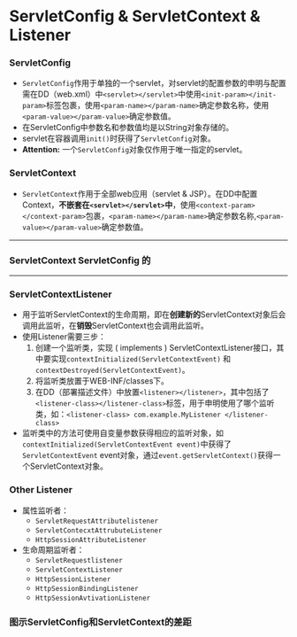 # ServletConfig & ServletContext & Listener
### ServletConfig
- `ServletConfig`作用于单独的一个servlet，对servlet的配置参数的申明与配置需在DD（web.xml）中`<servlet></servlet>`中使用`<init-param></init-param>`标签包裹，使用`<param-name></param-name>`确定参数名称，使用`<param-value></param-value>`确定参数值。
- 在ServletConfig中参数名和参数值均是以String对象存储的。
- servlet在容器调用`init()`时获得了`ServletConfig`对象。
- **Attention:** 一个`ServletConfig`对象仅作用于唯一指定的servlet。

### ServletContext
- `ServletContext`作用于全部web应用（servlet & JSP）。在DD中配置Context，**不嵌套在`<servlet></servlet>`中**，使用`<context-param></context-param>`包裹，`<param-name></param-name>`确定参数名称,`<param-value></param-value>`确定参数值。

****
### ServletContext ServletConfig 的
******
### ServletContextListener
- 用于监听ServletContext的生命周期，即在**创建新的**ServletContext对象后会调用此监听，在**销毁**ServletContext也会调用此监听。
- 使用Listener需要三步：
    1. 创建一个监听类，实现 ( implements ) ServletContextListener接口，其中要实现`contextInitialized(ServletContextEvent)` 和 `contextDestroyed(ServletContextEvent)`。
    2. 将监听类放置于WEB-INF/classes下。
    3. 在DD（部署描述文件）中放置`<listener></listener>`，其中包括了`<listener-class></listener-class>`标签，用于申明使用了哪个监听类，如：`<listener-class> com.example.MyListener </listener-class>`
- 监听类中的方法可使用自变量参数获得相应的监听对象，如`contextInitialized(ServletContextEvent event)`中获得了`ServletContextEvent` event对象，通过`event.getServletContext()`获得一个ServletContext对象。

### Other Listener
- 属性监听者：
    - `ServletRequestAttributelistener`
    - `ServletContecxtAttrubuteListener`
    - `HttpSessionAttributeListener`
- 生命周期监听者：
    - `ServletRequestlistener`
    - `ServletContextListener`
    - `HttpSessionListener`
    - `HttpSessionBindingListener`
    - `HttpSessionAvtivationListener`






### 图示ServletConfig和ServletContext的差距



